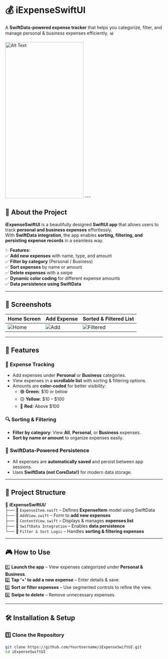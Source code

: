 # 💰 iExpenseSwiftUI  

A **SwiftData-powered expense tracker** that helps you categorize, filter, and manage personal & business expenses efficiently. 📊  


<img src="https://github.com/user-attachments/assets/9518a83d-f79e-4947-9b08-34fb54d46058" alt="Alt Text" width="250" height="500">
---

## 📖 About the Project  
**iExpenseSwiftUI** is a beautifully designed **SwiftUI app** that allows users to track **personal and business expenses** effortlessly.  
With **SwiftData integration**, the app enables **sorting, filtering, and persisting expense records** in a seamless way.  

✨ **Features:**  
✅ **Add new expenses** with name, type, and amount  
✅ **Filter by category** (Personal / Business)  
✅ **Sort expenses** by name or amount  
✅ **Delete expenses** with a swipe  
✅ **Dynamic color coding** for different expense amounts  
✅ **Data persistence using SwiftData**  

---

## 📸 Screenshots  
| Home Screen | Add Expense | Sorted & Filtered List |  
|------------|------------|----------------------|  
| ![Home](#) | ![Add](#) | ![Filtered](#) |  

---

## 🚀 Features  
### 🎯 **Expense Tracking**  
- Add expenses under **Personal** or **Business** categories.  
- View expenses in a **scrollable list** with sorting & filtering options.  
- Amounts are **color-coded** for better visibility:  
  - 🟢 **Green**: $10 or below  
  - 🟡 **Yellow**: $10 – $100  
  - 🔴 **Red**: Above $100  

### 🔍 **Sorting & Filtering**  
- **Filter by category**: View **All**, **Personal**, or **Business** expenses.  
- **Sort by name or amount** to organize expenses easily.  

### 💾 **SwiftData-Powered Persistence**  
- All expenses are **automatically saved** and persist between app sessions.  
- Uses **SwiftData (not CoreData!)** for modern data storage.  

---

## 📂 Project Structure  
📁 **iExpenseSwiftUI/**  
├── 📄 `ExpenseItem.swift` – Defines **ExpenseItem** model using SwiftData  
├── 📄 `AddView.swift` – Form to **add new expenses**  
├── 📄 `ContentView.swift` – Displays & manages **expenses list**  
├── 📄 `SwiftData Integration` – Enables **data persistence**  
└── 📄 `Filter & Sort Logic` – Handles **sorting & filtering expenses**  

---

## 🎮 How to Use  

1️⃣ **Launch the app** – View expenses categorized under **Personal & Business**.  
2️⃣ **Tap '+' to add a new expense** – Enter details & save.  
3️⃣ **Sort or filter expenses** – Use segmented controls to refine the view.  
4️⃣ **Swipe to delete** – Remove unnecessary expenses.  

---

## 🛠 Installation & Setup  

### 1️⃣ Clone the Repository  
```bash
git clone https://github.com/YourUsername/iExpenseSwiftUI.git
cd iExpenseSwiftUI
